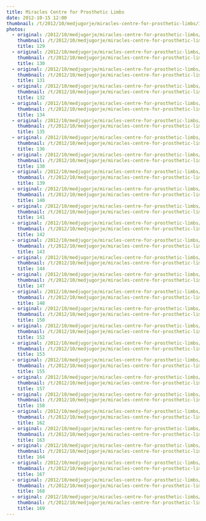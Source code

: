 ```yaml
---
title: Miracles Centre for Prosthetic Limbs
date: 2012-10-15 12:00
thumbnail: /t/2012/10/medjugorje/miracles-centre-for-prosthetic-limbs/129.jpg
photos:
  - original: /2012/10/medjugorje/miracles-centre-for-prosthetic-limbs/129.jpg
    thumbnail: /t/2012/10/medjugorje/miracles-centre-for-prosthetic-limbs/129.jpg
    title: 129
  - original: /2012/10/medjugorje/miracles-centre-for-prosthetic-limbs/130.jpg
    thumbnail: /t/2012/10/medjugorje/miracles-centre-for-prosthetic-limbs/130.jpg
    title: 130
  - original: /2012/10/medjugorje/miracles-centre-for-prosthetic-limbs/131.jpg
    thumbnail: /t/2012/10/medjugorje/miracles-centre-for-prosthetic-limbs/131.jpg
    title: 131
  - original: /2012/10/medjugorje/miracles-centre-for-prosthetic-limbs/132.jpg
    thumbnail: /t/2012/10/medjugorje/miracles-centre-for-prosthetic-limbs/132.jpg
    title: 132
  - original: /2012/10/medjugorje/miracles-centre-for-prosthetic-limbs/134.jpg
    thumbnail: /t/2012/10/medjugorje/miracles-centre-for-prosthetic-limbs/134.jpg
    title: 134
  - original: /2012/10/medjugorje/miracles-centre-for-prosthetic-limbs/135.jpg
    thumbnail: /t/2012/10/medjugorje/miracles-centre-for-prosthetic-limbs/135.jpg
    title: 135
  - original: /2012/10/medjugorje/miracles-centre-for-prosthetic-limbs/136.jpg
    thumbnail: /t/2012/10/medjugorje/miracles-centre-for-prosthetic-limbs/136.jpg
    title: 136
  - original: /2012/10/medjugorje/miracles-centre-for-prosthetic-limbs/138.jpg
    thumbnail: /t/2012/10/medjugorje/miracles-centre-for-prosthetic-limbs/138.jpg
    title: 138
  - original: /2012/10/medjugorje/miracles-centre-for-prosthetic-limbs/139.jpg
    thumbnail: /t/2012/10/medjugorje/miracles-centre-for-prosthetic-limbs/139.jpg
    title: 139
  - original: /2012/10/medjugorje/miracles-centre-for-prosthetic-limbs/140.jpg
    thumbnail: /t/2012/10/medjugorje/miracles-centre-for-prosthetic-limbs/140.jpg
    title: 140
  - original: /2012/10/medjugorje/miracles-centre-for-prosthetic-limbs/141.jpg
    thumbnail: /t/2012/10/medjugorje/miracles-centre-for-prosthetic-limbs/141.jpg
    title: 141
  - original: /2012/10/medjugorje/miracles-centre-for-prosthetic-limbs/142.jpg
    thumbnail: /t/2012/10/medjugorje/miracles-centre-for-prosthetic-limbs/142.jpg
    title: 142
  - original: /2012/10/medjugorje/miracles-centre-for-prosthetic-limbs/143.jpg
    thumbnail: /t/2012/10/medjugorje/miracles-centre-for-prosthetic-limbs/143.jpg
    title: 143
  - original: /2012/10/medjugorje/miracles-centre-for-prosthetic-limbs/144.jpg
    thumbnail: /t/2012/10/medjugorje/miracles-centre-for-prosthetic-limbs/144.jpg
    title: 144
  - original: /2012/10/medjugorje/miracles-centre-for-prosthetic-limbs/147.jpg
    thumbnail: /t/2012/10/medjugorje/miracles-centre-for-prosthetic-limbs/147.jpg
    title: 147
  - original: /2012/10/medjugorje/miracles-centre-for-prosthetic-limbs/148.jpg
    thumbnail: /t/2012/10/medjugorje/miracles-centre-for-prosthetic-limbs/148.jpg
    title: 148
  - original: /2012/10/medjugorje/miracles-centre-for-prosthetic-limbs/150.jpg
    thumbnail: /t/2012/10/medjugorje/miracles-centre-for-prosthetic-limbs/150.jpg
    title: 150
  - original: /2012/10/medjugorje/miracles-centre-for-prosthetic-limbs/152.jpg
    thumbnail: /t/2012/10/medjugorje/miracles-centre-for-prosthetic-limbs/152.jpg
    title: 152
  - original: /2012/10/medjugorje/miracles-centre-for-prosthetic-limbs/153.jpg
    thumbnail: /t/2012/10/medjugorje/miracles-centre-for-prosthetic-limbs/153.jpg
    title: 153
  - original: /2012/10/medjugorje/miracles-centre-for-prosthetic-limbs/155.jpg
    thumbnail: /t/2012/10/medjugorje/miracles-centre-for-prosthetic-limbs/155.jpg
    title: 155
  - original: /2012/10/medjugorje/miracles-centre-for-prosthetic-limbs/157.jpg
    thumbnail: /t/2012/10/medjugorje/miracles-centre-for-prosthetic-limbs/157.jpg
    title: 157
  - original: /2012/10/medjugorje/miracles-centre-for-prosthetic-limbs/158.jpg
    thumbnail: /t/2012/10/medjugorje/miracles-centre-for-prosthetic-limbs/158.jpg
    title: 158
  - original: /2012/10/medjugorje/miracles-centre-for-prosthetic-limbs/162.jpg
    thumbnail: /t/2012/10/medjugorje/miracles-centre-for-prosthetic-limbs/162.jpg
    title: 162
  - original: /2012/10/medjugorje/miracles-centre-for-prosthetic-limbs/163.jpg
    thumbnail: /t/2012/10/medjugorje/miracles-centre-for-prosthetic-limbs/163.jpg
    title: 163
  - original: /2012/10/medjugorje/miracles-centre-for-prosthetic-limbs/164.jpg
    thumbnail: /t/2012/10/medjugorje/miracles-centre-for-prosthetic-limbs/164.jpg
    title: 164
  - original: /2012/10/medjugorje/miracles-centre-for-prosthetic-limbs/167.jpg
    thumbnail: /t/2012/10/medjugorje/miracles-centre-for-prosthetic-limbs/167.jpg
    title: 167
  - original: /2012/10/medjugorje/miracles-centre-for-prosthetic-limbs/168.jpg
    thumbnail: /t/2012/10/medjugorje/miracles-centre-for-prosthetic-limbs/168.jpg
    title: 168
  - original: /2012/10/medjugorje/miracles-centre-for-prosthetic-limbs/169.jpg
    thumbnail: /t/2012/10/medjugorje/miracles-centre-for-prosthetic-limbs/169.jpg
    title: 169
---
```

